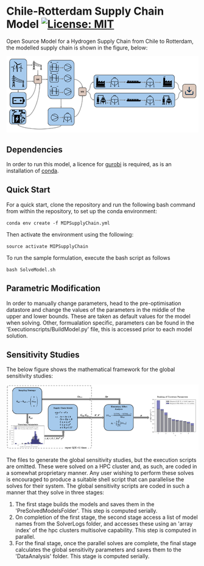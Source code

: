 # Chile-Rotterdam Supply Chain Model [![License: MIT](https://img.shields.io/badge/License-MIT-yellow.svg)](https://opensource.org/licenses/MIT)
Open Source Model for a Hydrogen Supply Chain from Chile to Rotterdam, the modelled supply chain is shown in the figure, below:

![Supply Chain](images/SupplyChainDiagram.png)
 

## Dependencies
In order to run this model, a licence for [gurobi](www.gurobi.com) is required, as is an installation of [conda](https://docs.anaconda.com/miniconda/). 

## Quick Start
For a quick start, clone the repository and run the following bash command from within the repository, to set up the conda environment:

```
conda env create -f MIPSupplyChain.yml
```

Then activate the environment using the following:

```
source activate MIPSupplyChain
```
To run the sample formulation, execute the bash script as follows

```
bash SolveModel.sh
```
## Parametric Modification
In order to manually change parameters, head to the pre-optimisation datastore and change the values of the parameters in the middle of the upper and lower bounds. These are taken as default values for the model when solving. Other, formualation specific, parameters can be found in the 'Executionscripts/BuildModel.py' file, this is accessed prior to each model solution. 

## Sensitivity Studies
The below figure shows the mathematical framework for the global sensitivity studies:

![Supply Chain](images/GlobalSensitivity.png)

The files to generate the global sensitivity studies, but the execution scripts are omitted. These were solved on a HPC cluster and, as such, are coded in a somewhat proprietary manner. Any user wishing to perform these solves is encouraged to produce a suitable shell script that can parallelise the solves for their system. The global sensitivity scripts are coded in such a manner that they solve in three stages: 
  1) The first stage builds the models and saves them in the 'PreSolvedModelsFolder'. This step is computed serially.
  2) On completion of the first stage, the second stage access a list of model names from the SolverLogs folder, and accesses these using an 'array index' of the hpc clusters multisolve capability. This step is computed in parallel.
  3) For the final stage, once the parallel solves are complete, the final stage calculates the global sensitivity parameters and saves them to the 'DataAnalysis' folder. This stage is computed serially. 
